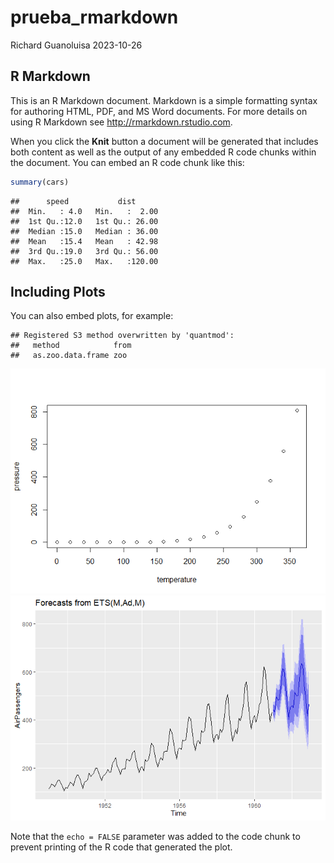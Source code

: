 prueba_rmarkdown
================
Richard Guanoluisa
2023-10-26

## R Markdown

This is an R Markdown document. Markdown is a simple formatting syntax
for authoring HTML, PDF, and MS Word documents. For more details on
using R Markdown see <http://rmarkdown.rstudio.com>.

When you click the **Knit** button a document will be generated that
includes both content as well as the output of any embedded R code
chunks within the document. You can embed an R code chunk like this:

``` r
summary(cars)
```

    ##      speed           dist       
    ##  Min.   : 4.0   Min.   :  2.00  
    ##  1st Qu.:12.0   1st Qu.: 26.00  
    ##  Median :15.0   Median : 36.00  
    ##  Mean   :15.4   Mean   : 42.98  
    ##  3rd Qu.:19.0   3rd Qu.: 56.00  
    ##  Max.   :25.0   Max.   :120.00

## Including Plots

You can also embed plots, for example:

    ## Registered S3 method overwritten by 'quantmod':
    ##   method            from
    ##   as.zoo.data.frame zoo

![](1-Clase-2_files/figure-gfm/pressure-1.png)<!-- -->![](1-Clase-2_files/figure-gfm/pressure-2.png)<!-- -->

Note that the `echo = FALSE` parameter was added to the code chunk to
prevent printing of the R code that generated the plot.
